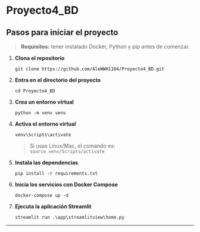 ﻿# Proyecto4_BD

## Pasos para iniciar el proyecto

> **Requisitos:** tener instalado Docker, Python y pip antes de comenzar.


1. **Clona el repositorio**
   ```
   git clone https://github.com/AleWWH1104/Proyecto4_BD.git
   ```

2. **Entra en el directorio del proyecto**
   ```
   cd Proyecto4_BD
   ```

3. **Crea un entorno virtual**
   ```
   python -m venv venv
   ```

4. **Activa el entorno virtual**
   ```
   venv\Scripts\activate
   ```
   > Si usas Linux/Mac, el comando es:  
   > `source venv/Scripts/activate`

5. **Instala las dependencias**
   ```
   pip install -r requirements.txt
   ```

6. **Inicia los servicios con Docker Compose**
   ```
   docker-compose up -d
   ```

7. **Ejecuta la aplicación Streamlit**
   ```
   streamlit run .\app\streamlitview\home.py
   ```

---

